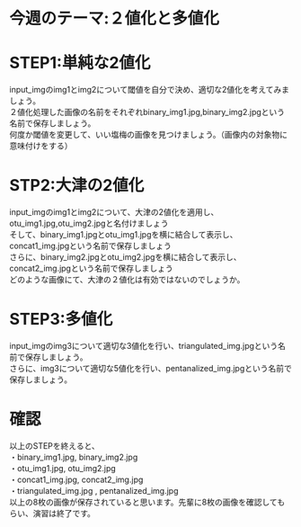 # 今週のテーマ:２値化と多値化

# STEP1:単純な2値化
input_imgのimg1とimg2について閾値を自分で決め、適切な2値化を考えてみましょう。<br>
２値化処理した画像の名前をそれぞれbinary_img1.jpg,binary_img2.jpgという名前で保存しましょう。<br>
何度か閾値を変更して、いい塩梅の画像を見つけましょう。（画像内の対象物に意味付けをする）

# STP2:大津の2値化
input_imgのimg1とimg2について、大津の2値化を適用し、otu_img1.jpg,otu_img2.jpgと名付けましょう<br>
そして、binary_img1.jpgとotu_img1.jpgを横に結合して表示し、concat1_img.jpgという名前で保存しましょう<br>
さらに、binary_img2.jpgとotu_img2.jpgを横に結合して表示し、concat2_img.jpgという名前で保存しましょう<br>
どのような画像にて、大津の２値化は有効ではないのでしょうか。

# STEP3:多値化
input_imgのimg3について適切な3値化を行い、triangulated_img.jpgという名前で保存しましょう。<br>
さらに、img3について適切な5値化を行い、pentanalized_img.jpgという名前で保存しましょう。<br>


# 確認
以上のSTEPを終えると、<br>
・binary_img1.jpg, binary_img2.jpg<br>
・otu_img1.jpg, otu_img2.jpg<br>
・concat1_img.jpg, concat2_img.jpg<br>
・triangulated_img.jpg , pentanalized_img.jpg<br>
以上の8枚の画像が保存されていると思います。先輩に8枚の画像を確認してもらい、演習は終了です。

